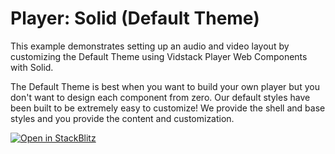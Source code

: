 # Player: Solid (Default Theme)

This example demonstrates setting up an audio and video layout by customizing the Default Theme
using Vidstack Player Web Components with Solid.

The Default Theme is best when you want to build your own player but you don't want to
design each component from zero. Our default styles have been built to be extremely easy to
customize! We provide the shell and base styles and you provide the content and customization.

[![Open in StackBlitz](https://developer.stackblitz.com/img/open_in_stackblitz.svg)][stackblitz-demo]

[stackblitz-demo]: https://stackblitz.com/fork/github/vidstack/examples/tree/player/solid/default-theme?title=Vidstack%20Player%20-%20Solid%20%28Default%20Theme%29&file=src/main.ts&showSidebar=1
